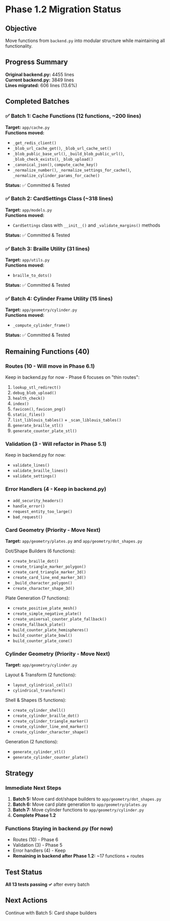 # Phase 1.2 Migration Status

## Objective
Move functions from `backend.py` into modular structure while maintaining all functionality.

## Progress Summary

**Original backend.py:** 4455 lines  
**Current backend.py:** 3849 lines  
**Lines migrated:** 606 lines (13.6%)

## Completed Batches

### ✅ Batch 1: Cache Functions (12 functions, ~200 lines)
**Target:** `app/cache.py`  
**Functions moved:**
- `_get_redis_client()`
- `_blob_url_cache_get()`, `_blob_url_cache_set()`
- `_blob_public_base_url()`, `_build_blob_public_url()`, `_blob_check_exists()`, `_blob_upload()`
- `_canonical_json()`, `compute_cache_key()`
- `_normalize_number()`, `_normalize_settings_for_cache()`, `_normalize_cylinder_params_for_cache()`

**Status:** ✅ Committed & Tested

### ✅ Batch 2: CardSettings Class (~318 lines)
**Target:** `app/models.py`  
**Functions moved:**
- `CardSettings` class with `__init__()` and `_validate_margins()` methods

**Status:** ✅ Committed & Tested

### ✅ Batch 3: Braille Utility (31 lines)
**Target:** `app/utils.py`  
**Functions moved:**
- `braille_to_dots()`

**Status:** ✅ Committed & Tested

### ✅ Batch 4: Cylinder Frame Utility (15 lines)
**Target:** `app/geometry/cylinder.py`  
**Functions moved:**
- `_compute_cylinder_frame()`

**Status:** ✅ Committed & Tested

## Remaining Functions (40)

### Routes (10 - Will move in Phase 6.1)
Keep in backend.py for now - Phase 6 focuses on "thin routes":
1. `lookup_stl_redirect()`
2. `debug_blob_upload()`
3. `health_check()`
4. `index()`
5. `favicon()`, `favicon_png()`
6. `static_files()`
7. `list_liblouis_tables()` + `_scan_liblouis_tables()`
8. `generate_braille_stl()`
9. `generate_counter_plate_stl()`

### Validation (3 - Will refactor in Phase 5.1)
Keep in backend.py for now:
- `validate_lines()`
- `validate_braille_lines()`
- `validate_settings()`

### Error Handlers (4 - Keep in backend.py)
- `add_security_headers()`
- `handle_error()`
- `request_entity_too_large()`
- `bad_request()`

### Card Geometry (Priority - Move Next)
**Target:** `app/geometry/plates.py` and `app/geometry/dot_shapes.py`

Dot/Shape Builders (6 functions):
- `create_braille_dot()`
- `create_triangle_marker_polygon()`
- `create_card_triangle_marker_3d()`
- `create_card_line_end_marker_3d()`
- `_build_character_polygon()`
- `create_character_shape_3d()`

Plate Generation (7 functions):
- `create_positive_plate_mesh()`
- `create_simple_negative_plate()`
- `create_universal_counter_plate_fallback()`
- `create_fallback_plate()`
- `build_counter_plate_hemispheres()`
- `build_counter_plate_bowl()`
- `build_counter_plate_cone()`

### Cylinder Geometry (Priority - Move Next)
**Target:** `app/geometry/cylinder.py`

Layout & Transform (2 functions):
- `layout_cylindrical_cells()`
- `cylindrical_transform()`

Shell & Shapes (5 functions):
- `create_cylinder_shell()`
- `create_cylinder_braille_dot()`
- `create_cylinder_triangle_marker()`
- `create_cylinder_line_end_marker()`
- `create_cylinder_character_shape()`

Generation (2 functions):
- `generate_cylinder_stl()`
- `generate_cylinder_counter_plate()`

## Strategy

### Immediate Next Steps
1. **Batch 5:** Move card dot/shape builders to `app/geometry/dot_shapes.py`
2. **Batch 6:** Move card plate generation to `app/geometry/plates.py`
3. **Batch 7:** Move cylinder functions to `app/geometry/cylinder.py`
4. **Complete Phase 1.2**

### Functions Staying in backend.py (for now)
- Routes (10) - Phase 6
- Validation (3) - Phase 5
- Error handlers (4) - Keep
- **Remaining in backend after Phase 1.2:** ~17 functions + routes

## Test Status
**All 13 tests passing ✓** after every batch

## Next Actions
Continue with Batch 5: Card shape builders

